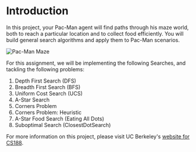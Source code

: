 # Introduction

In this project, your Pac-Man agent will find paths through his maze world, both to reach a particular location and to collect food efficiently. You will build general search algorithms and apply them to Pac-Man scenarios.

![Pac-Man Maze](https://github.com/ngbolin/pacman_projects/blob/master/images/maze.png)

For this assignment, we will be implementing the following Searches, and tackling the following problems:

1. Depth First Search (DFS)
2. Breadth First Search (BFS)
3. Uniform Cost Search (UCS)
4. A-Star Search
5. Corners Problem
6. Corners Problem: Heuristic
7. A-Star Food Search (Eating All Dots)
8. Suboptimal Search (ClosestDotSearch)

For more information on this project, please visit UC Berkeley's [website for CS188](http://ai.berkeley.edu/search.html).
